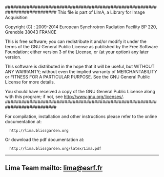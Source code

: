 ###########################################################################
 This file is part of LImA, a Library for Image Acquisition

 Copyright (C) : 2009-2014
 European Synchrotron Radiation Facility
 BP 220, Grenoble 38043
 FRANCE

 This is free software; you can redistribute it and/or modify
 it under the terms of the GNU General Public License as published by
 the Free Software Foundation; either version 3 of the License, or
 (at your option) any later version.

 This software is distributed in the hope that it will be useful,
 but WITHOUT ANY WARRANTY; without even the implied warranty of
 MERCHANTABILITY or FITNESS FOR A PARTICULAR PURPOSE.  See the
 GNU General Public License for more details.

 You should have received a copy of the GNU General Public License
 along with this program; if not, see <http://www.gnu.org/licenses/>.
###########################################################################


  For compilation, installation and other instructions please refer to the
  online documentation at:

      http://lima.blissgarden.org


  Or download the pdf documentation at:

      http://lima.blissgarden.org/latex/Lima.pdf



---------------------
Lima Team
mailto: lima@esrf.fr
---------------------

